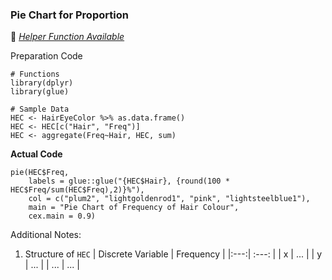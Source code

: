 ### Pie Chart for Proportion
:white_heart: [_Helper Function Available_](../../[SC]-Descriptive-Analytics/[SC]-Data-Visualisation/[HF]-(Prop)-Pie-Chart-&-Frequency-Table.md)

Preparation Code
```
# Functions
library(dplyr)
library(glue)

# Sample Data
HEC <- HairEyeColor %>% as.data.frame()
HEC <- HEC[c("Hair", "Freq")]
HEC <- aggregate(Freq~Hair, HEC, sum)
```
**Actual Code**
```
pie(HEC$Freq,
    labels = glue::glue("{HEC$Hair}, {round(100 * HEC$Freq/sum(HEC$Freq),2)}%"),
    col = c("plum2", "lightgoldenrod1", "pink", "lightsteelblue1"),
    main = "Pie Chart of Frequency of Hair Colour",
    cex.main = 0.9)
```
Additional Notes:
1. Structure of `HEC`
| Discrete Variable | Frequency |
|:---:| :---: |
| x | ... |
| y | ... |
| ... | ... |
